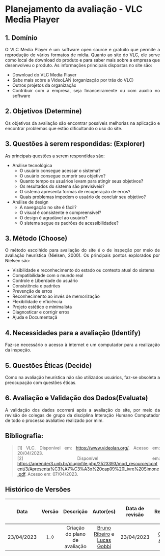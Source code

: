 <div class="body">

# Planejamento da avaliação - VLC Media Player

<div align="justify">

## 1. Domínio
O VLC Media Player é um software open source e gratuito que permite a reprodução de vários formatos de mídia. Quanto ao site do VLC, ele serve como local de download do produto e para saber mais sobre a empresa que desenvolveu o produto. As informações principais dispostas no site são:
- Download do VLC Media Player
- Sabe mais sobre a VideoLAN (organização por trás do VLC)
- Outros projetos da organização
- Contribuir com a empresa, seja financeiramente ou com auxílio no software

## 2. Objetivos (Determine)
Os objetivos da avaliação são encontrar possíveis melhorias na aplicação e encontrar problemas que estão dificultando o uso do site.

## 3. Questões à serem respondidas: (Explorer)
As principais questões a serem respondidas são:
- Análise tecnológica
  - O usuário consegue acessar o sistema?
  - O usuário consegue cumprir seu objetivo?
  - Quanto tempo os usuários levam para atingir seus objetivos?
  - Os resultados do sistema são previsíveis?
  - O sistema apresenta formas de recuperação de erros?
  - Quais problemas impedem o usuário de concluir seu objetivo? 
- Análise de design
    - A navegação no site é fácil?
    - O visual é consistente e compreensível?
    - O design é agradável ao usuário?
    - O sistema segue os padrôes de acessibilidadee?

## 3. Método (Choose)
O método escolhido para avaliação do site é o de inspeção por meio de avaliação heurística (Nielsen, 2000). Os principais pontos explorados por Nielsen são:
- Visibilidade e reconhecimento do estado ou contexto atual do sistema
- Compatibilidade com o mundo real
- Controle e Liberdade do usuário
- Consistência e padrões
- Prevenção de erros
- Reconhecimento ao invés de memorização
- Flexibilidade e eficiência
- Projeto estético e minimalista
- Diagnosticar e corrigir erros
- Ajuda e Documentaçã

## 4. Necessidades para a avaliação (Identify)
Faz-se necessário o acesso à internet e um computador para a realização da inspeção.

## 5. Questões Éticas (Decide)
Como na avaliação heurística não são utilizados usuários, faz-se obsoleta a preocupação com questões éticas.

## 6. Avaliação e Validação dos Dados(Evaluate)
A validação dos dados ocorrerá após a avaliação do site, por meio da revisão de colegas de grupo da disciplina Interação Humano Computador de todo o processo avaliativo realizado por mim.

## Bibliografia:

>[1] VLC. Disponível em: https://www.videolan.org/. Acesso em: 20/04/2023. <br>
>[2] Disponível em: https://aprender3.unb.br/pluginfile.php/2523393/mod_resource/content/3/Apresenta%C3%A7%C3%A3o%20cap09%20Livro%20Simone.pdf. Acesso em: 07/04/2023.

## Histórico de Versões


| <p align="center">Data</p> | <p align="center">Versão</p> | <p align="center">Descrição</p> | <p align="center">Autor(es)</p> | <p align="center">Data de revisão</p> | <p align="center">Revisor(es)</p> |
| :--:       | :----: | :-------: | :---: | :-------------: | :-----: |
| 23/04/2023 | `1.0`  | Criação do plano de avaliação | [Bruno Ribeiro](https://github.com/giovanni1106) e [Lucas Gobbi](https://github.com/giovanni1106) |    23/04/2023     | [Giovanni Alvissus](https://github.com/giovanni1106) |

</div>
 